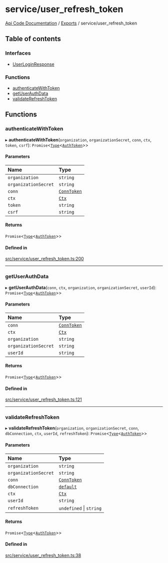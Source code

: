 # service/user\_refresh\_token
[Api Code Documentation](../README.md) / [Exports](../modules.md) / service/user\_refresh\_token

## Table of contents

### Interfaces

- [UserLoginResponse](../interfaces/service_user_refresh_token.UserLoginResponse.md)

### Functions

- [authenticateWithToken](service_user_refresh_token.md#authenticatewithtoken)
- [getUserAuthData](service_user_refresh_token.md#getuserauthdata)
- [validateRefreshToken](service_user_refresh_token.md#validaterefreshtoken)

## Functions

### authenticateWithToken

▸ **authenticateWithToken**(`organization`, `organizationSecret`, `conn`, `ctx`, `token`, `csrf`): `Promise`\<[`Type`](result.md#type)\<[`AuthToken`](../interfaces/service_domain_organization_auth_token.AuthToken.md)\>\>

#### Parameters

| Name | Type |
| :------ | :------ |
| `organization` | `string` |
| `organizationSecret` | `string` |
| `conn` | [`ConnToken`](service_conn.md#conntoken) |
| `ctx` | [`Ctx`](../interfaces/lib_ctx.Ctx.md) |
| `token` | `string` |
| `csrf` | `string` |

#### Returns

`Promise`\<[`Type`](result.md#type)\<[`AuthToken`](../interfaces/service_domain_organization_auth_token.AuthToken.md)\>\>

#### Defined in

[src/service/user_refresh_token.ts:200](https://github.com/openkfw/TruBudget/blob/c993c60c/api/src/service/user_refresh_token.ts#L200)

___

### getUserAuthData

▸ **getUserAuthData**(`conn`, `ctx`, `organization`, `organizationSecret`, `userId`): `Promise`\<[`Type`](result.md#type)\<[`AuthToken`](../interfaces/service_domain_organization_auth_token.AuthToken.md)\>\>

#### Parameters

| Name | Type |
| :------ | :------ |
| `conn` | [`ConnToken`](service_conn.md#conntoken) |
| `ctx` | [`Ctx`](../interfaces/lib_ctx.Ctx.md) |
| `organization` | `string` |
| `organizationSecret` | `string` |
| `userId` | `string` |

#### Returns

`Promise`\<[`Type`](result.md#type)\<[`AuthToken`](../interfaces/service_domain_organization_auth_token.AuthToken.md)\>\>

#### Defined in

[src/service/user_refresh_token.ts:121](https://github.com/openkfw/TruBudget/blob/c993c60c/api/src/service/user_refresh_token.ts#L121)

___

### validateRefreshToken

▸ **validateRefreshToken**(`organization`, `organizationSecret`, `conn`, `dbConnection`, `ctx`, `userId`, `refreshToken`): `Promise`\<[`Type`](result.md#type)\<[`AuthToken`](../interfaces/service_domain_organization_auth_token.AuthToken.md)\>\>

#### Parameters

| Name | Type |
| :------ | :------ |
| `organization` | `string` |
| `organizationSecret` | `string` |
| `conn` | [`ConnToken`](service_conn.md#conntoken) |
| `dbConnection` | [`default`](../classes/lib_db.default.md) |
| `ctx` | [`Ctx`](../interfaces/lib_ctx.Ctx.md) |
| `userId` | `string` |
| `refreshToken` | `undefined` \| `string` |

#### Returns

`Promise`\<[`Type`](result.md#type)\<[`AuthToken`](../interfaces/service_domain_organization_auth_token.AuthToken.md)\>\>

#### Defined in

[src/service/user_refresh_token.ts:38](https://github.com/openkfw/TruBudget/blob/c993c60c/api/src/service/user_refresh_token.ts#L38)
